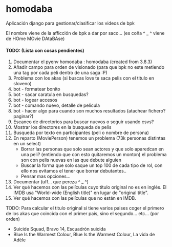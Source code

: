 # homodaba
Aplicación django para gestionar/clasificar los videos de bpk

El nombre viene de la afficción de bpk a dar por saco... (es coña ^ _ ^ viene de 
HOme MOvie DAtaBAse)

#### TODO: (Lista con cosas pendientes)
1. Documentar el pyenv homodaba : homodaba (created from 3.8.3)
1. Añadir campo para orden de visionado (para que bpk no este metiendo una 
tag por cada peli dentro de una saga :P)
1. Problema con los akas (si buscas love te saca pelis con el titulo en sloveno)
1. bot - formatear bonito
1. bot - sacar caratula en busquedas?
1. bot - logear accesos
1. bot - comando nuevo, detalle de pelicula
1. bot - hacer algo para cuando son muchos resultados (atachear fichero? paginar?)
1. Escaneo de directorios para buscar nuevos o seguir usando csvs?
1. Mostrar los directores en la busqueda de pelis
1. Busqueda por texto en participantes (peli o nombre de persona)
1. En reparto (MoviePerson) tenemos un problema (73k personas distintas en un 
    select)
    - Borrar las personas que solo sean actores y que solo aparedcan en una 
        peli? (entiendo que con esto quitaremos un monton) el problema son con
        pelis nuevas en las que debute alguien
    - Buscar la forma que solo saque un top 100 de cada tipo de rol, con ello
        nos evitamos el tener que borrar debutantes..
    - Pensar mas opciones...
1. Documentar (uff... que pereza  ^ _ ^)
1. Ver qué hacemos con las películas cuyo título original no es en inglés. El IMDB usa "World-wide (English title)" en lugar de "original title".
1. Ver qué hacemos con las películas que no están en IMDB.

TODO: Para calcular el titulo original si tiene varios paises coger el primero de los akas que coincida con el primer pais, sino el segundo... etc... (por orden)

* Suicide Squad, Bravo 14, Escuadrón suicida
* Blue Is the Warmest Colour, Blue Is the Warmest Colour, La vida de Adèle